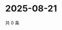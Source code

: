 # 2025-08-21

共 0 条

<!-- BEGIN ZHIHUQUESTIONS -->
<!-- 最后更新时间 Thu Aug 21 2025 19:10:18 GMT+0800 (China Standard Time) -->

<!-- END ZHIHUQUESTIONS -->
